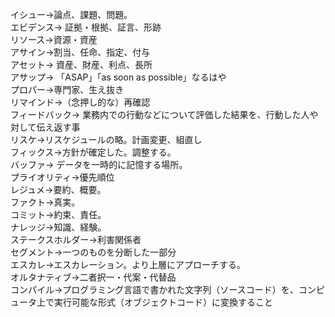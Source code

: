 イシュー→論点、課題、問題。  
エビデンス→ 証拠・根拠、証言、形跡  
リソース→資源・資産  
アサイン→割当、任命、指定、付与  
アセット→ 資産、財産、利点、長所  
アサップ→ 「ASAP」「as soon as possible」なるはや  
プロパー→専門家、生え抜き  
リマインド→（念押し的な）再確認  
フィードバック→ 業務内での行動などについて評価した結果を、行動した人や対して伝え返す事  
リスケ→リスケジュールの略。計画変更、組直し  
フィックス→方針が確定した。調整する。  
バッファ→ データを一時的に記憶する場所。  
プライオリティ→優先順位  
レジュメ→要約、概要。  
ファクト→真実。  
コミット→約束、責任。  
ナレッジ→知識、経験。  
ステークスホルダー→利害関係者  
セグメント→一つのものを分断した一部分  
エスカレ→エスカレーション。より上層にアプローチする。  
オルタナティブ→二者択一・代案・代替品  
コンパイル→プログラミング言語で書かれた文字列（ソースコード）を、コンピュータ上で実行可能な形式（オブジェクトコード）に変換すること  
